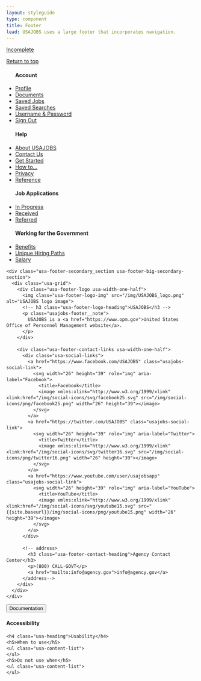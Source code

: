 ```yaml
---
layout: styleguide
type: component
title: Footer
lead: USAJOBS uses a large footer that incorporates navigation.
---
```


<a href="{{ site.baseurl }}/getting-started/#maturity" class="usa-label maturity incomplete">Incomplete</a>

<div class="preview">
  <footer class="usa-footer usa-footer-big usajobs-footer" role="contentinfo">
    <div class="usa-grid usa-footer-return-to-top">
      <a href="#">Return to top</a>
    </div>
    <div class="usa-footer-primary-section">
      <div class="usa-grid-full">
        <nav class="usa-footer-nav usa-width-one-whole">
          <ul class="usa-unstyled-list usa-width-one-fourth usa-footer-primary-content">
            <h4 class="usa-footer-primary-link">Account</h4>
            <li><a href="/Applicant/MyAccount/Home">Profile</a></li>
            <li><a href="/Applicant/Document/ListDocuments">Documents</a></li>
            <li><a href="/Applicant/SavedJobs/ListSavedJobs">Saved Jobs</a></li>
            <li><a href="/Applicant/SavedSearches/ListSavedSearches">Saved Searches</a></li>
            <li><a href="/Applicant/Profile/PersonalInformation">Username &amp; Password</a></li>
            <li><a href="/Account/LogOff">Sign Out</a></li>
          </ul>
          <ul class="usa-unstyled-list usa-width-one-fourth usa-footer-primary-content">
            <h4 class="usa-footer-primary-link">Help</h4>
            <li><a href="https://help.usajobs.gov/index.php/About_Us">About USAJOBS</a></li>
            <li><a href="/Support">Contact Us</a></li>
            <li><a href="https://help.usajobs.gov/index.php/Getting_Started">Get Started</a></li>
            <li><a href="#">How to&hellip;</a></li>
            <li><a href="https://help.usajobs.gov/index.php/USAJobsHelp:Privacy_policy">Privacy</a></li>
            <li><a href="#">Reference</a></li>
          </ul>
          <ul class="usa-unstyled-list usa-width-one-fourth usa-footer-primary-content">
            <h4 class="usa-footer-primary-link">Job Applications</h4>
            <li><a href="/Applicant/Application/ListApplications#inprogress">In Progress</a></li>
            <li><a href="/Applicant/Application/ListApplications#received">Received</a></li>
            <li><a href="/Applicant/Application/ListApplications#referred">Referred</a></li>
            <!-- li><a href="/Applicant/Application/ListApplications#selected">Selected</a></li>
            <li><a href="/Applicant/Application/ListApplications#cancelled">Cancelled</a></li>
            <li><a href="/Applicant/Application/ListApplications#incomplete">Incomplete</a></li>
            <li><a href="/Applicant/Application/ListApplications#not-selected">Not Selected</a></li-->
          </ul>
          <ul class="usa-unstyled-list usa-width-one-fourth usa-footer-primary-content">
            <h4 class="usa-footer-primary-link">Working for the Government</h4>
            <li><a href="https://help.usajobs.gov/index.php/Pay_and_Benefits">Benefits</a></li>
            <li><a href="#unique-hiring-paths">Unique Hiring Paths</a></li>
            <li><a href="https://help.usajobs.gov/index.php/Pay_and_Benefits">Salary</a></li>
            <!-- ul class="usa-unstyled-list usajobs-footer__subsection">
              <li><a href="#federal_employees">Federal Employees</a></li>
              <li><a href="#former_overseas_employees">Former overseas employees</a></li>
              <li><a href="#individuals_with_disabilities">Individuals with Disabilities</a></li>
              <li><a href="#military_spouses">Military Spouses</a></li>
              <li><a href="#peace_corps">Peace Corps / VISTA</a></li>
              <li><a href="#senior_executives">Senior Executives</a></li>
              <li><a href="#students">Students</a></li>
              <li><a href="#veterans">Veterans</a></li>
            </ul-->
          </ul>
        </nav>
      </div>
    </div>

    <div class="usa-footer-secondary_section usa-footer-big-secondary-section">
      <div class="usa-grid">
        <div class="usa-footer-logo usa-width-one-half">
          <img class="usa-footer-logo-img" src="/img/USAJOBS_logo.png" alt="USAJOBS logo image">
          <!-- h3 class="usa-footer-logo-heading">USAJOBS</h3 -->
          <p class="usajobs-footer__note">
            USAJOBS is a <a href="https://www.opm.gov">United States Office of Personnel Management website</a>.
          </p>
        </div>

        <div class="usa-footer-contact-links usa-width-one-half">
          <div class="usa-social-links">
            <a href="https://www.facebook.com/USAJOBS" class="usajobs-social-link">
              <svg width="26" height="39" role="img" aria-label="Facebook">
                <title>Facebook</title>
                <image xmlns:xlink="http://www.w3.org/1999/xlink" xlink:href="/img/social-icons/svg/facebook25.svg" src="/img/social-icons/png/facebook25.png" width="26" height="39"></image>
              </svg>
            </a>
            <a href="https://twitter.com/USAJOBS" class="usajobs-social-link">            
              <svg width="26" height="39" role="img" aria-label="Twitter">
                <title>Twitter</title>
                <image xmlns:xlink="http://www.w3.org/1999/xlink" xlink:href="/img/social-icons/svg/twitter16.svg" src="/img/social-icons/png/twitter16.png" width="26" height="39"></image>
              </svg>
            </a>
            <a href="https://www.youtube.com/user/usajobsapp" class="usajobs-social-link">
              <svg width="26" height="39" role="img" aria-label="YouTube">
                <title>YouTube</title>
                <image xmlns:xlink="http://www.w3.org/1999/xlink" xlink:href="/img/social-icons/svg/youtube15.svg" src="{{site.baseurl}}/img/social-icons/png/youtube15.png" width="26" height="39"></image>
              </svg>
            </a>
          </div>

          <!-- address>
            <h3 class="usa-footer-contact-heading">Agency Contact Center</h3>
            <p>(800) CALL-GOVT</p>
            <a href="mailto:info@agency.gov">info@agency.gov</a>
          </address-->
        </div>
      </div>
    </div>
  </footer>
</div>

<div class="usa-accordion-bordered usa-accordion-docs">
  <button class="usa-button-unstyled usa-accordion-button"
      aria-expanded="true" aria-controls="collapsible-0">
    Documentation
  </button>
  <div id="collapsible-0" aria-hidden="false" class="usa-accordion-content">
    <h4 class="usa-heading">Accessibility</h4>
    <ul class="usa-content-list">
    </ul>

    <h4 class="usa-heading">Usability</h4>
    <h5>When to use</h5>
    <ul class="usa-content-list">
    </ul>
    <h5>Do not use when</h5>
    <ul class="usa-content-list">
    </ul>
  </div>
</div>

